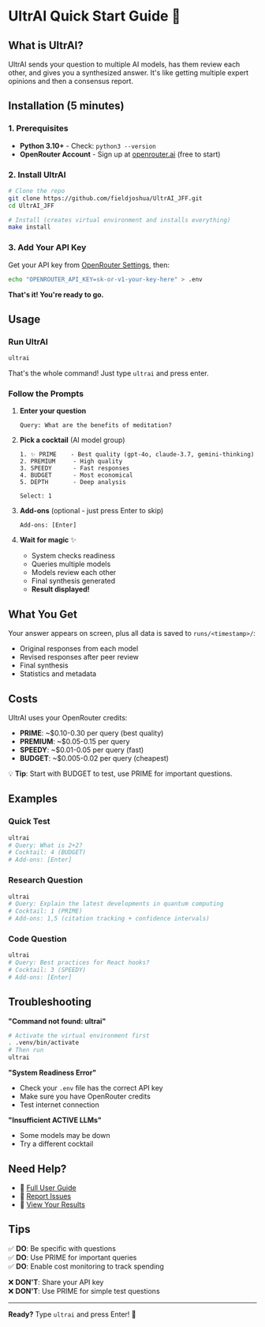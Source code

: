 # UltrAI Quick Start Guide 🚀

## What is UltrAI?

UltrAI sends your question to multiple AI models, has them review each other, and gives you a synthesized answer. It's like getting multiple expert opinions and then a consensus report.

## Installation (5 minutes)

### 1. Prerequisites
- **Python 3.10+** - Check: `python3 --version`
- **OpenRouter Account** - Sign up at [openrouter.ai](https://openrouter.ai) (free to start)

### 2. Install UltrAI

```bash
# Clone the repo
git clone https://github.com/fieldjoshua/UltrAI_JFF.git
cd UltrAI_JFF

# Install (creates virtual environment and installs everything)
make install
```

### 3. Add Your API Key

Get your API key from [OpenRouter Settings](https://openrouter.ai/settings/keys), then:

```bash
echo "OPENROUTER_API_KEY=sk-or-v1-your-key-here" > .env
```

**That's it! You're ready to go.**

## Usage

### Run UltrAI

```bash
ultrai
```

That's the whole command! Just type `ultrai` and press enter.

### Follow the Prompts

1. **Enter your question**
   ```
   Query: What are the benefits of meditation?
   ```

2. **Pick a cocktail** (AI model group)
   ```
   1. ✨ PRIME    - Best quality (gpt-4o, claude-3.7, gemini-thinking)
   2. PREMIUM     - High quality
   3. SPEEDY      - Fast responses
   4. BUDGET      - Most economical
   5. DEPTH       - Deep analysis
   
   Select: 1
   ```

3. **Add-ons** (optional - just press Enter to skip)
   ```
   Add-ons: [Enter]
   ```

4. **Wait for magic** ✨
   - System checks readiness
   - Queries multiple models
   - Models review each other
   - Final synthesis generated
   - **Result displayed!**

## What You Get

Your answer appears on screen, plus all data is saved to `runs/<timestamp>/`:
- Original responses from each model
- Revised responses after peer review
- Final synthesis
- Statistics and metadata

## Costs

UltrAI uses your OpenRouter credits:
- **PRIME**: ~$0.10-0.30 per query (best quality)
- **PREMIUM**: ~$0.05-0.15 per query
- **SPEEDY**: ~$0.01-0.05 per query (fast)
- **BUDGET**: ~$0.005-0.02 per query (cheapest)

💡 **Tip**: Start with BUDGET to test, use PRIME for important questions.

## Examples

### Quick Test
```bash
ultrai
# Query: What is 2+2?
# Cocktail: 4 (BUDGET)
# Add-ons: [Enter]
```

### Research Question
```bash
ultrai
# Query: Explain the latest developments in quantum computing
# Cocktail: 1 (PRIME)
# Add-ons: 1,5 (citation tracking + confidence intervals)
```

### Code Question
```bash
ultrai
# Query: Best practices for React hooks?
# Cocktail: 3 (SPEEDY)
# Add-ons: [Enter]
```

## Troubleshooting

**"Command not found: ultrai"**
```bash
# Activate the virtual environment first
. .venv/bin/activate
# Then run
ultrai
```

**"System Readiness Error"**
- Check your `.env` file has the correct API key
- Make sure you have OpenRouter credits
- Test internet connection

**"Insufficient ACTIVE LLMs"**
- Some models may be down
- Try a different cocktail

## Need Help?

- 📖 [Full User Guide](USER_GUIDE.md)
- 🐛 [Report Issues](https://github.com/fieldjoshua/UltrAI_JFF/issues)
- 💬 [View Your Results](runs/)

## Tips

✅ **DO**: Be specific with questions  
✅ **DO**: Use PRIME for important queries  
✅ **DO**: Enable cost monitoring to track spending  

❌ **DON'T**: Share your API key  
❌ **DON'T**: Use PRIME for simple test questions  

---

**Ready?** Type `ultrai` and press Enter! 🚀
